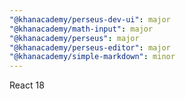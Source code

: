 ```yaml
---
"@khanacademy/perseus-dev-ui": major
"@khanacademy/math-input": major
"@khanacademy/perseus": major
"@khanacademy/perseus-editor": major
"@khanacademy/simple-markdown": minor
---
```


React 18
